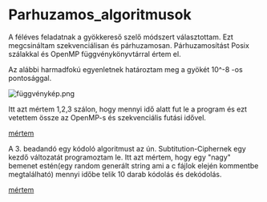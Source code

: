 # Parhuzamos_algoritmusok
A féléves feladatnak a gyökkereső szelő módszert választottam. Ezt megcsináltam szekvenciálisan és párhuzamosan.
Párhuzamosítást Posix szálakkal és OpenMP függvénykönyvtárral értem el.

Az alábbi harmadfokú egyenletnek határoztam meg a gyökét 10^-8 -os pontosággal.

![függvénykép.png](https://github.com/HKristof2130/Parhuzamos_algoritmusok/blob/main/Feleves_feladat/f%C3%BCggv%C3%A9nyk%C3%A9p.png)

Itt azt mértem 1,2,3 szálon, hogy mennyi idő alatt fut le a program és ezt vetettem össze az OpenMP-s és szekvenciális futási idővel.

[mértem](https://github.com/HKristof2130/Parhuzamos_algoritmusok/blob/main/Feleves_feladat/Szel%C5%91%20m%C3%B3dszer%20posix%20sz%C3%A1l.png)

A 3. beadandó egy kódoló algoritmust az ún. Subtitution-Ciphernek egy kezdő változatát programoztam le.
Itt azt mértem, hogy egy "nagy" bemenet estén(egy random generált string ami a c fájlok elején kommentbe megtalálható) mennyi időbe telik 10 darab kódolás és dekódolás.


[mértem](https://github.com/HKristof2130/Parhuzamos_algoritmusok/blob/main/Feleves_feladat/Sub-Cipher.png)
